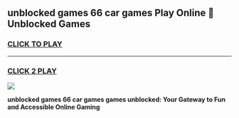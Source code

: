 
## unblocked games 66 car games Play Online 👋 Unblocked Games
<h3>
<a href="https://premium.freeplayer.one?title=unblocked_games_66_car_games&ref=19F">CLICK TO PLAY</a></h3>
<hr>

<h3>
<a href="https://premium.freeplayer.one?title=unblocked_games_66_car_games&ref=19F">CLICK 2 PLAY</a>
  
</h3>

<a href="https://premium.freeplayer.one?title=unblocked_games_66_car_games&ref=19F"><img src="https://clearcache.store/games.png"></a>


**unblocked games 66 car games games unblocked: Your Gateway to Fun and Accessible Online Gaming**
